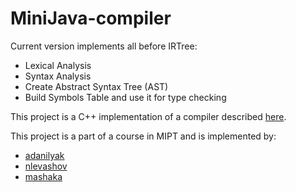 # MiniJava-compiler

Current version implements all before IRTree:
* Lexical Analysis
* Syntax Analysis
* Create Abstract Syntax Tree (AST)
* Build Symbols Table and use it for type checking

This project is a C++ implementation of a compiler described [here](http://www.cambridge.org/resources/052182060X/).

This project is a part of a course in MIPT and is implemented by:
- [adanilyak](https://github.com/adanilyak)
- [nlevashov](https://github.com/nlevashov)
- [mashaka](https://github.com/mashaka)
